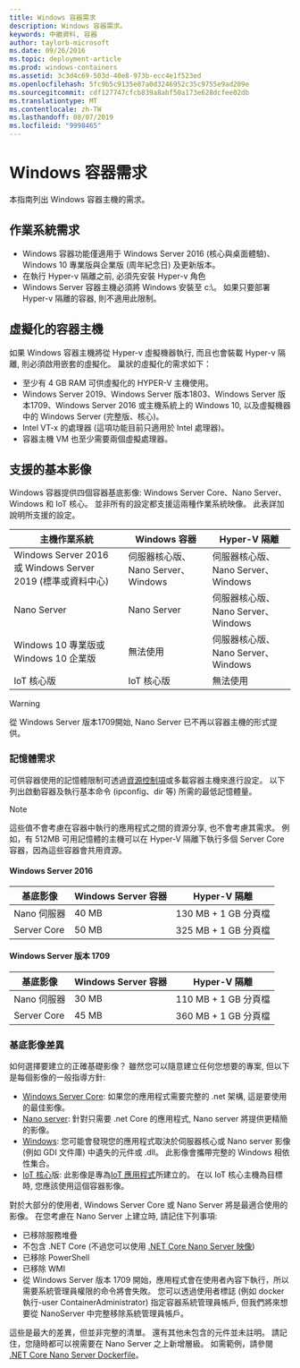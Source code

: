 ```yaml
---
title: Windows 容器需求
description: Windows 容器需求。
keywords: 中繼資料, 容器
author: taylorb-microsoft
ms.date: 09/26/2016
ms.topic: deployment-article
ms.prod: windows-containers
ms.assetid: 3c3d4c69-503d-40e8-973b-ecc4e1f523ed
ms.openlocfilehash: 5fc9b5c9135e87a0d3246952c35c9755e9ad209e
ms.sourcegitcommit: cdf127747cfcb839a8abf50a173e628dcfee02db
ms.translationtype: MT
ms.contentlocale: zh-TW
ms.lasthandoff: 08/07/2019
ms.locfileid: "9998465"
---
```

# <a name="windows-container-requirements"></a>Windows 容器需求

本指南列出 Windows 容器主機的需求。

## <a name="os-requirements"></a>作業系統需求

- Windows 容器功能僅適用于 Windows Server 2016 (核心與桌面體驗)、Windows 10 專業版與企業版 (周年紀念日) 及更新版本。
- 在執行 Hyper-v 隔離之前, 必須先安裝 Hyper-v 角色
- Windows Server 容器主機必須將 Windows 安裝至 c:\。 如果只要部署 Hyper-v 隔離的容器, 則不適用此限制。

## <a name="virtualized-container-hosts"></a>虛擬化的容器主機

如果 Windows 容器主機將從 Hyper-v 虛擬機器執行, 而且也會裝載 Hyper-v 隔離, 則必須啟用嵌套的虛擬化。 巢狀的虛擬化的需求如下：

- 至少有 4 GB RAM 可供虛擬化的 HYPER-V 主機使用。
- Windows Server 2019、Windows Server 版本1803、Windows Server 版本1709、Windows Server 2016 或主機系統上的 Windows 10, 以及虛擬機器中的 Windows Server (完整版、核心)。
- Intel VT-x 的處理器 (這項功能目前只適用於 Intel 處理器)。
- 容器主機 VM 也至少需要兩個虛擬處理器。

## <a name="supported-base-images"></a>支援的基本影像

Windows 容器提供四個容器基底影像: Windows Server Core、Nano Server、Windows 和 IoT 核心。 並非所有的設定都支援這兩種作業系統映像。 此表詳加說明所支援的設定。

|主機作業系統|Windows 容器|Hyper-V 隔離|
|---------------------|-----------------|-----------------|
|Windows Server 2016 或 Windows Server 2019 (標準或資料中心)|伺服器核心版、Nano Server、Windows|伺服器核心版、Nano Server、Windows|
|Nano Server|Nano Server|伺服器核心版、Nano Server、Windows|
|Windows 10 專業版或 Windows 10 企業版|無法使用|伺服器核心版、Nano Server、Windows|
|IoT 核心版|IoT 核心版|無法使用|

> [!WARNING]  
> 從 Windows Server 版本1709開始, Nano Server 已不再以容器主機的形式提供。

### <a name="memory-requirements"></a>記憶體需求

可供容器使用的記憶體限制可透過[資源控制項](https://docs.microsoft.com/virtualization/windowscontainers/manage-containers/resource-controls)或多載容器主機來進行設定。  以下列出啟動容器及執行基本命令 (ipconfig、dir 等) 所需的最低記憶體量。

>[!NOTE]
>這些值不會考慮在容器中執行的應用程式之間的資源分享, 也不會考慮其需求。  例如，有 512MB 可用記憶體的主機可以在 Hyper-V 隔離下執行多個 Server Core 容器，因為這些容器會共用資源。

#### <a name="windows-server-2016"></a>Windows Server 2016

| 基底影像  | Windows Server 容器 | Hyper-V 隔離    |
| ----------- | ------------------------ | -------------------- |
| Nano 伺服器 | 40 MB                     | 130 MB + 1 GB 分頁檔 |
| Server Core | 50 MB                     | 325 MB + 1 GB 分頁檔 |

#### <a name="windows-server-version-1709"></a>Windows Server 版本 1709

| 基底影像  | Windows Server 容器 | Hyper-V 隔離    |
| ----------- | ------------------------ | -------------------- |
| Nano 伺服器 | 30 MB                     | 110 MB + 1 GB 分頁檔 |
| Server Core | 45 MB                     | 360 MB + 1 GB 分頁檔 |

### <a name="base-image-differences"></a>基底影像差異

如何選擇要建立的正確基礎影像？ 雖然您可以隨意建立任何您想要的專案, 但以下是每個影像的一般指導方針:

- [Windows Server Core](https://hub.docker.com/_/microsoft-windows-servercore): 如果您的應用程式需要完整的 .net 架構, 這是要使用的最佳影像。
- [Nano server](https://hub.docker.com/_/microsoft-windows-nanoserver): 針對只需要 .net Core 的應用程式, Nano server 將提供更精簡的影像。
- [Windows](https://hub.docker.com/_/microsoft-windowsfamily-windows): 您可能會發現您的應用程式取決於伺服器核心或 Nano server 影像 (例如 GDI 文件庫) 中遺失的元件或 .dll。 此影像會攜帶完整的 Windows 相依性集合。
- [IoT 核心](https://hub.docker.com/_/microsoft-windows-iotcore)版: 此影像是專為[IoT 應用程式](https://developer.microsoft.com/windows/iot)所建立的。 在以 IoT 核心主機為目標時, 您應該使用這個容器影像。

對於大部分的使用者, Windows Server Core 或 Nano Server 將是最適合使用的影像。 在您考慮在 Nano Server 上建立時, 請記住下列事項:

- 已移除服務堆疊
- 不包含 .NET Core (不過您可以使用 [.NET Core Nano Server 映像](https://hub.docker.com/r/microsoft/dotnet/))
- 已移除 PowerShell
- 已移除 WMI
- 從 Windows Server 版本 1709 開始，應用程式會在使用者內容下執行，所以需要系統管理員權限的命令將會失敗。 您可以透過使用者標誌 (例如 docker 執行-user ContainerAdministrator) 指定容器系統管理員帳戶, 但我們將來想要從 NanoServer 中完整移除系統管理員帳戶。

這些是最大的差異，但並非完整的清單。 還有其他未包含的元件並未註明。 請記住，您隨時都可以視需要在 Nano Server 之上新增層級。 如需範例，請參閱 [.NET Core Nano Server Dockerfile](https://github.com/dotnet/dotnet-docker/blob/master/2.1/sdk/nanoserver-1803/amd64/Dockerfile)。